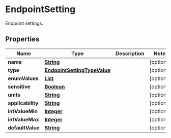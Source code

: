 

# EndpointSetting

Endpoint settings.

## Properties

| Name | Type | Description | Notes |
|------------ | ------------- | ------------- | -------------|
|**name** | [**String**](String.md) |  |  [optional] |
|**type** | [**EndpointSettingTypeValue**](EndpointSettingTypeValue.md) |  |  [optional] |
|**enumValues** | [**List**](List.md) |  |  [optional] |
|**sensitive** | [**Boolean**](Boolean.md) |  |  [optional] |
|**units** | [**String**](String.md) |  |  [optional] |
|**applicability** | [**String**](String.md) |  |  [optional] |
|**intValueMin** | [**Integer**](Integer.md) |  |  [optional] |
|**intValueMax** | [**Integer**](Integer.md) |  |  [optional] |
|**defaultValue** | [**String**](String.md) |  |  [optional] |



